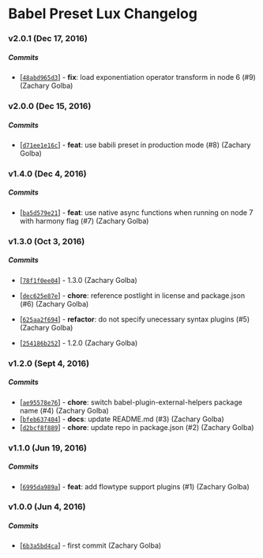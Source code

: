 # Babel Preset Lux Changelog

### v2.0.1 (Dec 17, 2016)

##### Commits

*   [[`48abd965d3`](https://github.com/postlight/babel-preset-lux/commit/48abd965d3)] - **fix**: load exponentiation operator transform in node 6 (#9) (Zachary Golba)

### v2.0.0 (Dec 15, 2016)

##### Commits

*   [[`d71ee1e16c`](https://github.com/postlight/babel-preset-lux/commit/d71ee1e16c)] - **feat**: use babili preset in production mode (#8) (Zachary Golba)

### v1.4.0 (Dec 4, 2016)

##### Commits

*   [[`ba5d579e21`](https://github.com/postlight/babel-preset-lux/commit/ba5d579e21)] - **feat**: use native async functions when running on node 7 with harmony flag (#7) (Zachary Golba)

### v1.3.0 (Oct 3, 2016)

##### Commits

*   [[`78f1f0ee04`](https://github.com/postlight/babel-preset-lux/commit/78f1f0ee04)] - 1.3.0 (Zachary Golba)
*   [[`dec625e87e`](https://github.com/postlight/babel-preset-lux/commit/dec625e87e)] - **chore**: reference postlight in license and package.json (#6) (Zachary Golba)

*   [[`625aa2f694`](https://github.com/postlight/babel-preset-lux/commit/625aa2f694)] - **refactor**: do not specify unecessary syntax plugins (#5) (Zachary Golba)
*   [[`254186b252`](https://github.com/postlight/babel-preset-lux/commit/254186b252)] - 1.2.0 (Zachary Golba)

### v1.2.0 (Sept 4, 2016)

##### Commits

*   [[`ae95578e76`](https://github.com/postlight/babel-preset-lux/commit/ae95578e76)] - **chore**: switch babel-plugin-external-helpers package name (#4) (Zachary Golba)
*   [[`bfeb637404`](https://github.com/postlight/babel-preset-lux/commit/bfeb637404)] - **docs**: update README.md (#3) (Zachary Golba)
*   [[`d2bcf8f889`](https://github.com/postlight/babel-preset-lux/commit/d2bcf8f889)] - **chore**: update repo in package.json (#2) (Zachary Golba)

### v1.1.0 (Jun 19, 2016)

##### Commits

*   [[`6995da989a`](https://github.com/postlight/babel-preset-lux/commit/6995da989a)] - **feat**: add flowtype support plugins (#1) (Zachary Golba)

### v1.0.0 (Jun 4, 2016)

##### Commits

*   [[`6b3a5bd4ca`](https://github.com/postlight/babel-preset-lux/commit/6b3a5bd4ca)] - first commit (Zachary Golba)
